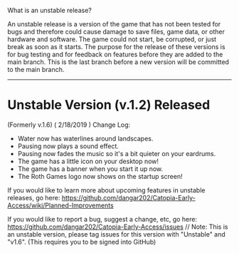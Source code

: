 What is an unstable release?

An unstable release is a version of the game that has not been tested for bugs and therefore could cause damage to save files, game data, or other hardware and software. The game could not start, be corrupted, or just break as soon as it starts. The purpose for the release of these versions is for bug testing and for feedback on features before they are added to the main branch. This is the last branch before a new version will be committed to the main branch.

***
# Unstable Version (v.1.2) Released
(Formerly v.1.6)
( 2/18/2019 )
Change Log:
- Water now has waterlines around landscapes.
- Pausing now plays a sound effect.
- Pausing now fades the music so it's a bit quieter on your eardrums.
- The game has a little icon on your desktop now!
- The game has a banner when you start it up now.
- The Roth Games logo now shows on the startup screen!

If you would like to learn more about upcoming features in unstable releases, 
go here: https://github.com/dangar202/Catopia-Early-Access/wiki/Planned-Improvements

If you would like to report a bug, suggest a change, etc, go here:
https://github.com/dangar202/Catopia-Early-Access/issues // Note: This is an unstable version, please tag issues for this version  with "Unstable" and "v1.6".
(This requires you to be signed into GitHub)

